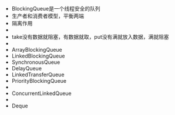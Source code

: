 - BlockingQueue是一个线程安全的队列
- 生产者和消费者模型，平衡两端
- 隔离作用
-
- take没有数据就阻塞，有数据就取，put没有满就放入数据，满就阻塞
-
- ArrayBlockingQueue
- LinkedBlockingQueue
- SynchronousQueue
- DelayQueue
- LinkedTransferQueue
- PriorityBlockingQueue
-
- ConcurrentLinkedQueue
-
- Deque